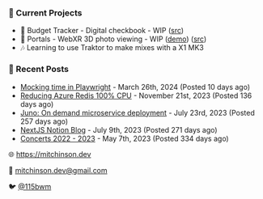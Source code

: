 ### 📌 Current Projects
- 💸 Budget Tracker - Digital checkbook - WIP ([src](https://github.com/bmitchinson/budget-entry))
- 📸 Portals - WebXR 3D photo viewing - WIP ([demo](https://portals.mitchinson.dev/)) ([src](https://github.com/bmitchinson/vr-jpg-viewer-webxr))
- 🎶 Learning to use Traktor to make mixes with a X1 MK3

### 📝 Recent Posts

- [Mocking time in Playwright](https://blog.mitchinson.dev/playwright-mock-time) - March 26th, 2024 (Posted 10 days ago)
- [Reducing Azure Redis 100% CPU](https://blog.mitchinson.dev/redis-cpu) - November 21st, 2023 (Posted 136 days ago)
- [Juno: On demand microservice deployment](https://blog.mitchinson.dev/juno) - July 23rd, 2023 (Posted 257 days ago)
- [NextJS Notion Blog](https://blog.mitchinson.dev/blog-2023) - July 9th, 2023 (Posted 271 days ago)
- [Concerts 2022 - 2023](https://blog.mitchinson.dev/concerts-2023) - May 7th, 2023 (Posted 334 days ago)

🌐 https://mitchinson.dev

💌 mitchinson.dev@gmail.com

🐦 [@115bwm](https://twitter.com/115bwm)